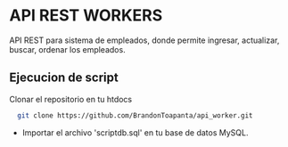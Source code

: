 
# API REST WORKERS

API REST para sistema de empleados, donde permite ingresar, actualizar, buscar, ordenar los empleados.


## Ejecucion de script

Clonar el repositorio en tu htdocs

```bash
  git clone https://github.com/BrandonToapanta/api_worker.git
```

- Importar el archivo 'scriptdb.sql' en tu base de datos MySQL.


